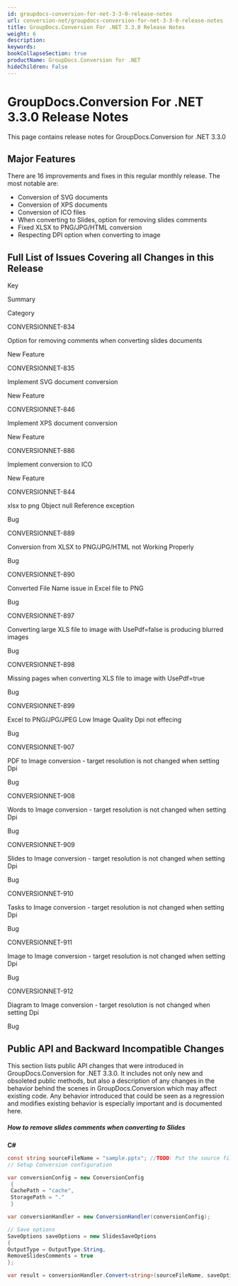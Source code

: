 ```yaml
---
id: groupdocs-conversion-for-net-3-3-0-release-notes
url: conversion-net/groupdocs-conversion-for-net-3-3-0-release-notes
title: GroupDocs.Conversion For .NET 3.3.0 Release Notes
weight: 6
description: 
keywords: 
bookCollapseSection: true
productName: GroupDocs.Conversion for .NET
hideChildren: False
---
```


# GroupDocs.Conversion For .NET 3.3.0 Release Notes

This page contains release notes for GroupDocs.Conversion for .NET 3.3.0

## Major Features

There are 16 improvements and fixes in this regular monthly release. The most notable are:

*   Conversion of SVG documents
*   Conversion of XPS documents
*   Conversion of ICO files
*   When converting to Slides, option for removing slides comments
*   Fixed XLSX to PNG/JPG/HTML conversion
*   Respecting DPI option when converting to image

## Full List of Issues Covering all Changes in this Release

Key

Summary

Category

CONVERSIONNET-834

Option for removing comments when converting slides documents

New Feature

CONVERSIONNET-835

Implement SVG document conversion

New Feature

CONVERSIONNET-846

Implement XPS document conversion

New Feature

CONVERSIONNET-886

Implement conversion to ICO

New Feature

CONVERSIONNET-844

xlsx to png Object null Reference exception

Bug

CONVERSIONNET-889

Conversion from XLSX to PNG/JPG/HTML not Working Properly

Bug

CONVERSIONNET-890

Converted File Name issue in Excel file to PNG

Bug

CONVERSIONNET-897

Converting large XLS file to image with UsePdf=false is producing blurred images

Bug

CONVERSIONNET-898

Missing pages when converting XLS file to image with UsePdf=true

Bug

CONVERSIONNET-899

Excel to PNG/JPG/JPEG Low Image Quality Dpi not effecing

Bug

CONVERSIONNET-907

PDF to Image conversion - target resolution is not changed when setting Dpi

Bug

CONVERSIONNET-908

Words to Image conversion - target resolution is not changed when setting Dpi

Bug

CONVERSIONNET-909

Slides to Image conversion - target resolution is not changed when setting Dpi

Bug

CONVERSIONNET-910

Tasks to Image conversion - target resolution is not changed when setting Dpi

Bug

CONVERSIONNET-911

Image to Image conversion - target resolution is not changed when setting Dpi

Bug

CONVERSIONNET-912

Diagram to Image conversion - target resolution is not changed when setting Dpi

Bug

## Public API and Backward Incompatible Changes

This section lists public API changes that were introduced in GroupDocs.Conversion for .NET 3.3.0. It includes not only new and obsoleted public methods, but also a description of any changes in the behavior behind the scenes in GroupDocs.Conversion which may affect existing code. Any behavior introduced that could be seen as a regression and modifies existing behavior is especially important and is documented here.

##### How to remove slides comments when converting to Slides

**C#**

```csharp
const string sourceFileName = "sample.pptx"; //TODO: Put the source filename here
// Setup Conversion configuration

var conversionConfig = new ConversionConfig
 {
 CachePath = "cache",
 StoragePath = "."
 }

var conversionHandler = new ConversionHandler(conversionConfig);

// Save options
SaveOptions saveOptions = new SlidesSaveOptions
{
OutputType = OutputType.String,
RemoveSlidesComments = true
};

var result = conversionHandler.Convert<string>(sourceFileName, saveOptions);

```
